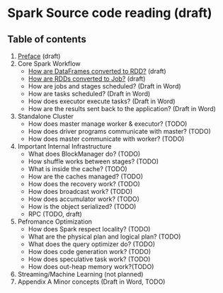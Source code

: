 # Spark Source code reading (draft)
## Table of contents
1. [Preface](preface.md) (draft)
2. Core Spark Workflow
   * [How are DataFrames converted to RDD?](workflow/df2rdd.md) (draft)
   * [How are RDDs converted to Job?](workflow/rdd2job.md) (draft)
   * How are jobs and stages scheduled? (Draft in Word)
   * How are tasks scheduled? (Draft in Word)
   * How does executor execute tasks? (Draft in Word)
   * How are the results sent back to the application? (Draft in Word)
3. Standalone Cluster
   * How does master manage worker & executor? (TODO)
   * How does driver programs communicate with master? (TODO) 
   * How does master communicate with worker? (TODO)
4. Important Internal Infrastructure
   * What does BlockManager do? (TODO)
   * How shuffle works between stages? (TODO)
   * What is inside the cache? (TODO)
   * How are the caches managed? (TODO)
   * How does the recovery work? (TODO)
   * How does broadcast work? (TODO)
   * How does accumulator work? (TODO)
   * How is the object serialized? (TODO)
   * RPC (TODO, draft)
5. Pefromance Optimization
   * How does Spark respect locality? (TODO)
   * What are the physical plan and logical plan? (TODO)
   * What does the query optimizer do? (TODO)
   * How does code generation work? (TODO)
   * How does speculative task work? (TODO)
   * How does out-heap memory work?(TODO)
6. Streaming/Machine Learning (not planned)
7. Appendix A Minor concepts (Draft in Word, TODO)